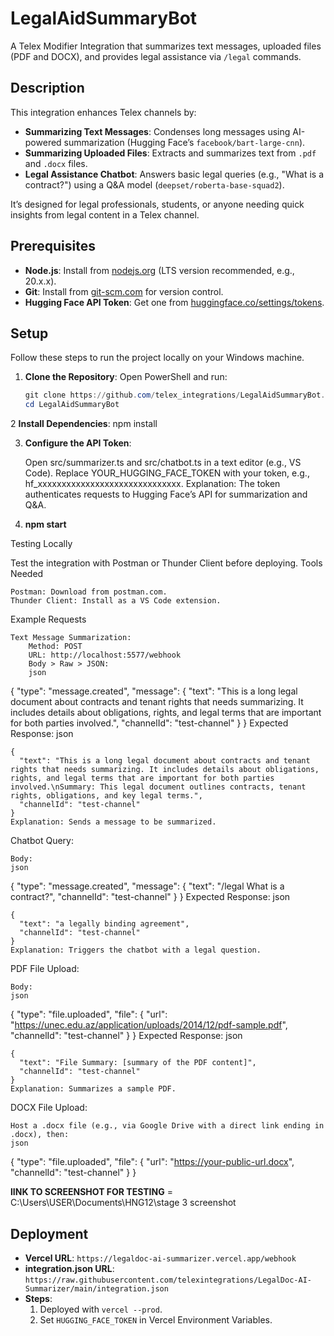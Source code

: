 # LegalAidSummaryBot

A Telex Modifier Integration that summarizes text messages, uploaded files (PDF and DOCX), and provides legal assistance via `/legal` commands.

## Description
This integration enhances Telex channels by:
- **Summarizing Text Messages**: Condenses long messages using AI-powered summarization (Hugging Face’s `facebook/bart-large-cnn`).
- **Summarizing Uploaded Files**: Extracts and summarizes text from `.pdf` and `.docx` files.
- **Legal Assistance Chatbot**: Answers basic legal queries (e.g., "What is a contract?") using a Q&A model (`deepset/roberta-base-squad2`).

It’s designed for legal professionals, students, or anyone needing quick insights from legal content in a Telex channel.

## Prerequisites
- **Node.js**: Install from [nodejs.org](https://nodejs.org/) (LTS version recommended, e.g., 20.x.x).
- **Git**: Install from [git-scm.com](https://git-scm.com/) for version control.
- **Hugging Face API Token**: Get one from [huggingface.co/settings/tokens](https://huggingface.co/settings/tokens).

## Setup
Follow these steps to run the project locally on your Windows machine.

1. **Clone the Repository**:
   Open PowerShell and run:
   ```powershell
   git clone https://github.com/telex_integrations/LegalAidSummaryBot.git
   cd LegalAidSummaryBot

2 **Install Dependencies**:
npm install

3. **Configure the API Token**:

    Open src/summarizer.ts and src/chatbot.ts in a text editor (e.g., VS Code).
    Replace YOUR_HUGGING_FACE_TOKEN with your token, e.g., hf_xxxxxxxxxxxxxxxxxxxxxxxxxxxxxx. Explanation: The token authenticates requests to Hugging Face’s API for summarization and Q&A.

4. **npm start**

Testing Locally

Test the integration with Postman or Thunder Client before deploying.
Tools Needed

    Postman: Download from postman.com.
    Thunder Client: Install as a VS Code extension.

Example Requests

    Text Message Summarization:
        Method: POST
        URL: http://localhost:5577/webhook
        Body > Raw > JSON:
        json

{
  "type": "message.created",
  "message": {
    "text": "This is a long legal document about contracts and tenant rights that needs summarizing. It includes details about obligations, rights, and legal terms that are important for both parties involved.",
    "channelId": "test-channel"
  }
}
Expected Response:
json

    {
      "text": "This is a long legal document about contracts and tenant rights that needs summarizing. It includes details about obligations, rights, and legal terms that are important for both parties involved.\nSummary: This legal document outlines contracts, tenant rights, obligations, and key legal terms.",
      "channelId": "test-channel"
    }
    Explanation: Sends a message to be summarized.

Chatbot Query:

    Body:
    json

{
  "type": "message.created",
  "message": {
    "text": "/legal What is a contract?",
    "channelId": "test-channel"
  }
}
Expected Response:
json

    {
      "text": "a legally binding agreement",
      "channelId": "test-channel"
    }
    Explanation: Triggers the chatbot with a legal question.

PDF File Upload:

    Body:
    json

{
  "type": "file.uploaded",
  "file": {
    "url": "https://unec.edu.az/application/uploads/2014/12/pdf-sample.pdf",
    "channelId": "test-channel"
  }
}
Expected Response:
json

    {
      "text": "File Summary: [summary of the PDF content]",
      "channelId": "test-channel"
    }
    Explanation: Summarizes a sample PDF.

DOCX File Upload:

    Host a .docx file (e.g., via Google Drive with a direct link ending in .docx), then:
    json

{
  "type": "file.uploaded",
  "file": {
    "url": "https://your-public-url.docx",
    "channelId": "test-channel"
  }
}


**lINK TO SCREENSHOT FOR TESTING** = C:\Users\USER\Documents\HNG12\stage 3 screenshot

## Deployment
- **Vercel URL**: `https://legaldoc-ai-summarizer.vercel.app/webhook`
- **integration.json URL**: `https://raw.githubusercontent.com/telexintegrations/LegalDoc-AI-Summarizer/main/integration.json`
- **Steps**:
  1. Deployed with `vercel --prod`.
  2. Set `HUGGING_FACE_TOKEN` in Vercel Environment Variables.

